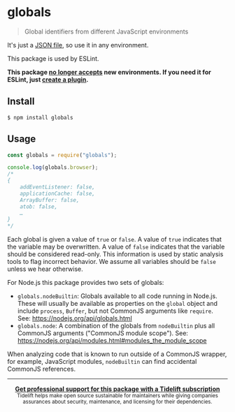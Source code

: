 # globals

> Global identifiers from different JavaScript environments

It's just a [JSON file](globals.json), so use it in any environment.

This package is used by ESLint.

**This package
[no longer accepts](https://github.com/sindresorhus/globals/issues/82) new
environments. If you need it for ESLint, just
[create a plugin](http://eslint.org/docs/developer-guide/working-with-plugins#environments-in-plugins).**

## Install

```
$ npm install globals
```

## Usage

```js
const globals = require("globals");

console.log(globals.browser);
/*
{
	addEventListener: false,
	applicationCache: false,
	ArrayBuffer: false,
	atob: false,
	…
}
*/
```

Each global is given a value of `true` or `false`. A value of `true` indicates
that the variable may be overwritten. A value of `false` indicates that the
variable should be considered read-only. This information is used by static
analysis tools to flag incorrect behavior. We assume all variables should be
`false` unless we hear otherwise.

For Node.js this package provides two sets of globals:

- `globals.nodeBuiltin`: Globals available to all code running in Node.js. These
  will usually be available as properties on the `global` object and include
  `process`, `Buffer`, but not CommonJS arguments like `require`. See:
  https://nodejs.org/api/globals.html
- `globals.node`: A combination of the globals from `nodeBuiltin` plus all
  CommonJS arguments ("CommonJS module scope"). See:
  https://nodejs.org/api/modules.html#modules_the_module_scope

When analyzing code that is known to run outside of a CommonJS wrapper, for
example, JavaScript modules, `nodeBuiltin` can find accidental CommonJS
references.

---

<div align="center">
	<b>
		<a href="https://tidelift.com/subscription/pkg/npm-globals?utm_source=npm-globals&utm_medium=referral&utm_campaign=readme">Get professional support for this package with a Tidelift subscription</a>
	</b>
	<br>
	<sub>
		Tidelift helps make open source sustainable for maintainers while giving companies<br>assurances about security, maintenance, and licensing for their dependencies.
	</sub>
</div>
